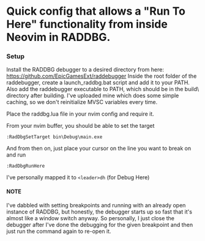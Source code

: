 # Quick config that allows a "Run To Here" functionality from inside Neovim in RADDBG.

### Setup
Install the RADDBG debugger to a desired directory from here: https://github.com/EpicGamesExt/raddebugger
Inside the root folder of the raddebugger, create a launch_raddbg.bat script and add it to your PATH.
Also add the raddebugger executable to PATH, which should be in the build\ directory after building. 
I've uploaded mine which does some simple caching, so we don't reinitialize MVSC variables every time.

Place the raddbg.lua file in your nvim config and require it. 

From your nvim buffer, you should be able to set the target

```
:RadDbgSetTarget bin\Debug\main.exe
```

And from then on, just place your cursor on the line you want to break on and run

```
:RadDbgRunHere
```

I've personally mapped it to `<leader>dh` (for Debug Here)

#### NOTE

I've dabbled with setting breakpoints and running with an already open instance of RADDBG, but
honestly, the debugger starts up so fast that it's almost like a window switch anyway. So personally,
I just close the debugger after I've done the debugging for the given breakpoint and then just
run the command again to re-open it.
